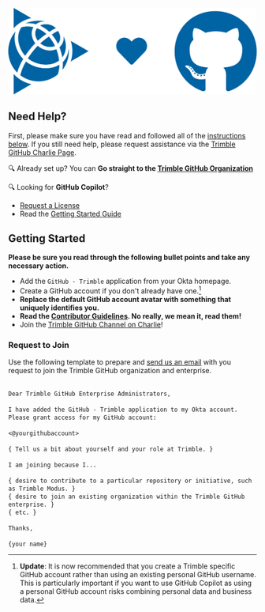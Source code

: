 ![Trimble <3 GitHub](/assets/img/trimble-heart-github.svg)

## Need Help?

First, please make sure you have read and followed all of the [instructions below](#getting-started). If you still need help, please request assistance via the [Trimble GitHub Charlie Page](https://charlie.trimble.com/channels/204800003/TrimbleGitHub).

🔍 Already set up? You can **Go straight to the [Trimble GitHub Organization](https://github.com/trimble-oss)**

🔍 Looking for **GitHub Copilot**?
  - [Request a License](https://support.trimble.cloud/support/catalog/items/42)
  - Read the [Getting Started Guide](https://docs.google.com/document/d/1qsuPPdbuDQxzii2c9ucvwdWsNRAf09mAwMOpzUjt5UQ/edit#heading=h.kt03vcur1pr9)

## Getting Started

**Please be sure you read through the following bullet points and take any necessary action.**

- Add the `GitHub - Trimble` application from your Okta homepage.
- Create a GitHub account if you don't already have one.[^1]
- **Replace the default GitHub account avatar with something that uniquely identifies you.**
- **Read the [Contributor Guidelines](/guidelines/index.md). No really, we mean it, read them!**
- Join the [Trimble GitHub Channel on Charlie](https://app.happeo.com/channels/204800003/TrimbleGithub)!

### Request to Join

Use the following template to prepare and [send us an email](mailto:trimble-oss-contrib-admins-ug@trimble.com) with you request to join the Trimble GitHub organization and enterprise.

```text

Dear Trimble GitHub Enterprise Administrators,

I have added the GitHub - Trimble application to my Okta account. Please grant access for my GitHub account:

<@yourgithubaccount>

{ Tell us a bit about yourself and your role at Trimble. }

I am joining because I...

{ desire to contribute to a particular repository or initiative, such as Trimble Modus. }
{ desire to join an existing organization within the Trimble GitHub enterprise. }
{ etc. }

Thanks,

{your name}

```

[^1]: **Update**: It is now recommended that you create a Trimble specific GitHub account rather than using an existing personal GitHub username. This is particularly important if you want to use GitHub Copilot as using a personal GitHub account risks combining personal data and business data.
